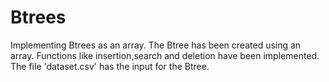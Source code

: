 # Btrees
Implementing Btrees as an array.
The Btree has been created using an array. Functions like insertion,search and deletion have been implemented.
The file 'dataset.csv' has the input for the Btree. 


